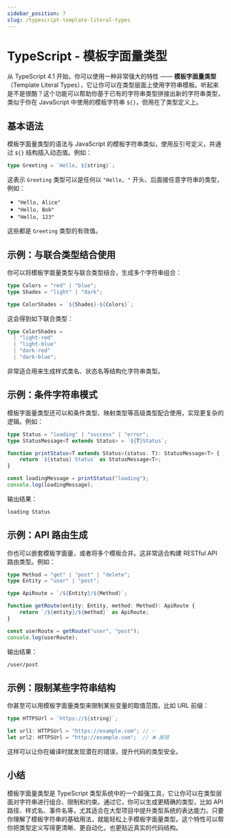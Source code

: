 ```yaml
---
sidebar_position: 7
slug: /typescript-template-literal-types
---
```


# TypeScript - 模板字面量类型

从 TypeScript 4.1 开始，你可以使用一种非常强大的特性 —— **模板字面量类型**（Template Literal Types），它让你可以在类型层面上使用字符串模板。听起来是不是很酷？这个功能可以帮助你基于已有的字符串类型拼接出新的字符串类型，类似于你在 JavaScript 中使用的模板字符串 `${}`，但用在了类型定义上。



## 基本语法

模板字面量类型的语法与 JavaScript 的模板字符串类似，使用反引号定义，并通过 `${}` 结构插入动态值。例如：

```typescript
type Greeting = `Hello, ${string}`;
```

这表示 `Greeting` 类型可以是任何以 `"Hello, "` 开头、后面接任意字符串的类型，例如：

- `"Hello, Alice"`
- `"Hello, Bob"`
- `"Hello, 123"`

这些都是 `Greeting` 类型的有效值。



## 示例：与联合类型结合使用

你可以将模板字面量类型与联合类型结合，生成多个字符串组合：

```typescript showLineNumbers
type Colors = "red" | "blue";
type Shades = "light" | "dark";

type ColorShades = `${Shades}-${Colors}`;
```

这会得到如下联合类型：

```typescript
type ColorShades = 
  | "light-red"
  | "light-blue"
  | "dark-red"
  | "dark-blue";
```

非常适合用来生成样式类名、状态名等结构化字符串类型。



## 示例：条件字符串模式

模板字面量类型还可以和条件类型、映射类型等高级类型配合使用，实现更复杂的逻辑。例如：

```typescript showLineNumbers
type Status = "loading" | "success" | "error";
type StatusMessage<T extends Status> = `${T}Status`;

function printStatus<T extends Status>(status: T): StatusMessage<T> {
    return `${status} Status` as StatusMessage<T>;
}

const loadingMessage = printStatus("loading");
console.log(loadingMessage);
```

输出结果：

```bash
loading Status
```



## 示例：API 路由生成

你也可以嵌套模板字面量，或者将多个模板合并。这非常适合构建 RESTful API 路由类型。例如：

```typescript showLineNumbers
type Method = "get" | "post" | "delete";
type Entity = "user" | "post";

type ApiRoute = `/${Entity}/${Method}`;

function getRoute(entity: Entity, method: Method): ApiRoute {
    return `/${entity}/${method}` as ApiRoute;
}

const userRoute = getRoute("user", "post");
console.log(userRoute);
```

输出结果：

```bash
/user/post
```



## 示例：限制某些字符串结构

你甚至可以用模板字面量类型来限制某些变量的取值范围，比如 URL 前缀：

```typescript
type HTTPSUrl = `https://${string}`;

let url1: HTTPSUrl = "https://example.com"; // ✅
let url2: HTTPSUrl = "http://example.com";  // ❌ 报错
```

这样可以让你在编译时就发现潜在的错误，提升代码的类型安全。



## 小结

模板字面量类型是 TypeScript 类型系统中的一个超强工具，它让你可以在类型层面对字符串进行组合、限制和约束。通过它，你可以生成更精确的类型，比如 API 路径、样式名、事件名等，尤其适合在大型项目中提升类型系统的表达能力。只要你理解了模板字符串的基础用法，就能轻松上手模板字面量类型。这个特性可以帮你把类型定义写得更清晰、更自动化，也更贴近真实的代码结构。
